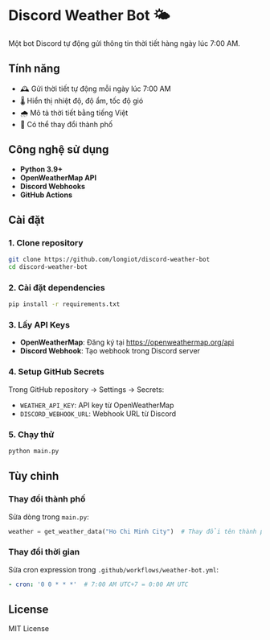 # Discord Weather Bot 🌤️

Một bot Discord tự động gửi thông tin thời tiết hàng ngày lúc 7:00 AM.

## Tính năng
- 🕰️ Gửi thời tiết tự động mỗi ngày lúc 7:00 AM
- 🌡️ Hiển thị nhiệt độ, độ ẩm, tốc độ gió
- 🌧️ Mô tả thời tiết bằng tiếng Việt
- 📍 Có thể thay đổi thành phố

## Công nghệ sử dụng
- **Python 3.9+**
- **OpenWeatherMap API** 
- **Discord Webhooks**
- **GitHub Actions**

## Cài đặt

### 1. Clone repository
```bash
git clone https://github.com/longiot/discord-weather-bot
cd discord-weather-bot
```

### 2. Cài đặt dependencies
```bash
pip install -r requirements.txt
```

### 3. Lấy API Keys
- **OpenWeatherMap**: Đăng ký tại https://openweathermap.org/api
- **Discord Webhook**: Tạo webhook trong Discord server

### 4. Setup GitHub Secrets
Trong GitHub repository → Settings → Secrets:
- `WEATHER_API_KEY`: API key từ OpenWeatherMap
- `DISCORD_WEBHOOK_URL`: Webhook URL từ Discord

### 5. Chạy thử
```bash
python main.py
```

## Tùy chỉnh

### Thay đổi thành phố
Sửa dòng trong `main.py`:
```python
weather = get_weather_data("Ho Chi Minh City")  # Thay đổi tên thành phố
```

### Thay đổi thời gian
Sửa cron expression trong `.github/workflows/weather-bot.yml`:
```yaml
- cron: '0 0 * * *'  # 7:00 AM UTC+7 = 0:00 AM UTC
```

## License
MIT License
